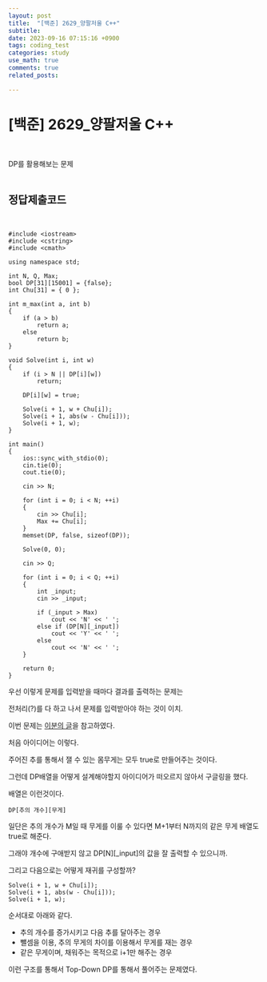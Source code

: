 ```yaml
---
layout: post
title:  "[백준] 2629_양팔저울 C++"
subtitle:   
date: 2023-09-16 07:15:16 +0900
tags: coding_test
categories: study
use_math: true
comments: true
related_posts:

---
```


# [백준] 2629_양팔저울 C++<br/>
<br/>

DP를 활용해보는 문제<br/>
<br/>

## 정답제출코드<br/>
<br/>

```
#include <iostream>
#include <cstring>
#include <cmath>

using namespace std;

int N, Q, Max;
bool DP[31][15001] = {false};
int Chu[31] = { 0 };

int m_max(int a, int b)
{
	if (a > b)
		return a;
	else
		return b;
}

void Solve(int i, int w)
{
	if (i > N || DP[i][w])
		return;

	DP[i][w] = true;

	Solve(i + 1, w + Chu[i]);
	Solve(i + 1, abs(w - Chu[i]));
	Solve(i + 1, w);
}

int main()
{
	ios::sync_with_stdio(0);
	cin.tie(0);
	cout.tie(0);

	cin >> N;

	for (int i = 0; i < N; ++i)
	{
		cin >> Chu[i];
		Max += Chu[i];
	}
	memset(DP, false, sizeof(DP));

	Solve(0, 0);

	cin >> Q;

	for (int i = 0; i < Q; ++i)
	{
		int _input;
		cin >> _input;

		if (_input > Max)
			cout << 'N' << ' ';
		else if (DP[N][_input])
			cout << 'Y' << ' ';
		else
			cout << 'N' << ' ';
	}

	return 0;
}

```

우선 이렇게 문제를 입력받을 때마다 결과를 출력하는 문제는<br/>

전처리(?)를 다 하고 나서 문제를 입력받아야 하는 것이 이치.<br/>

이번 문제는 [이분의 글](https://cocoon1787.tistory.com/360)을 참고하였다.<br/>

처음 아이디어는 이렇다.<br/>

주어진 추를 통해서 잴 수 있는 몸무게는 모두 true로 만들어주는 것이다.<br/>

그런데 DP배열을 어떻게 설계해야할지 아이디어가 떠오르지 않아서 구글링을 했다.<br/>

배열은 이런것이다.<br/>

```
DP[추의 개수][무게]
```

일단은 추의 개수가 M일 때 무게를 이룰 수 있다면 M+1부터 N까지의 같은 무게 배열도 true로 해준다.<br/>

그래야 개수에 구애받지 않고 DP[N][_input]의 값을 잘 출력할 수 있으니까.<br/>

그리고 다음으로는 어떻게 재귀를 구성할까?<br/>

```
Solve(i + 1, w + Chu[i]);
Solve(i + 1, abs(w - Chu[i]));
Solve(i + 1, w);
```

순서대로 아래와 같다. 
- 추의 개수를 증가시키고 다음 추를 달아주는 경우
- 뺄셈을 이용, 추의 무게의 차이를 이용해서 무게를 재는 경우
- 같은 무게이며, 채워주는 목적으로 i+1만 해주는 경우

이런 구조를 통해서 Top-Down DP를 통해서 풀어주는 문제였다.<br/>